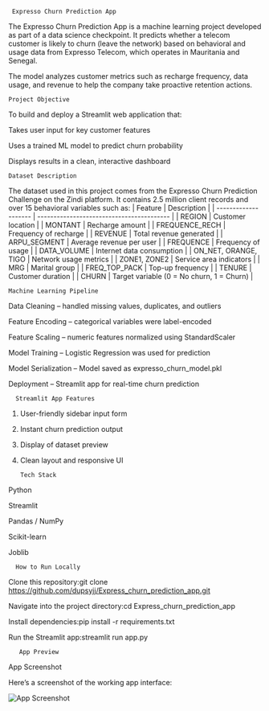      Expresso Churn Prediction App



The Expresso Churn Prediction App is a machine learning project developed as part of a data science checkpoint.
It predicts whether a telecom customer is likely to churn (leave the network) based on behavioral and usage data from Expresso Telecom, which operates in Mauritania and Senegal.

The model analyzes customer metrics such as recharge frequency, data usage, and revenue to help the company take proactive retention actions.


    Project Objective


To build and deploy a Streamlit web application that:

Takes user input for key customer features

Uses a trained ML model to predict churn probability

Displays results in a clean, interactive dashboard



    Dataset Description

The dataset used in this project comes from the Expresso Churn Prediction Challenge on the Zindi platform.
It contains 2.5 million client records and over 15 behavioral variables such as:
| Feature              | Description                               |
| -------------------- | ----------------------------------------- |
| REGION               | Customer location                         |
| MONTANT              | Recharge amount                           |
| FREQUENCE_RECH       | Frequency of recharge                     |
| REVENUE              | Total revenue generated                   |
| ARPU_SEGMENT         | Average revenue per user                  |
| FREQUENCE            | Frequency of usage                        |
| DATA_VOLUME          | Internet data consumption                 |
| ON_NET, ORANGE, TIGO | Network usage metrics                     |
| ZONE1, ZONE2         | Service area indicators                   |
| MRG                  | Marital group                             |
| FREQ_TOP_PACK        | Top-up frequency                          |
| TENURE               | Customer duration                         |
| CHURN                | Target variable (0 = No churn, 1 = Churn) |



    Machine Learning Pipeline

Data Cleaning – handled missing values, duplicates, and outliers

Feature Encoding – categorical variables were label-encoded

Feature Scaling – numeric features normalized using StandardScaler

Model Training – Logistic Regression was used for prediction

Model Serialization – Model saved as expresso_churn_model.pkl

Deployment – Streamlit app for real-time churn prediction



      Streamlit App Features

1. User-friendly sidebar input form

2.  Instant churn prediction output

3. Display of dataset preview

4. Clean layout and responsive UI




       Tech Stack

Python

Streamlit

Pandas / NumPy

Scikit-learn

Joblib







      How to Run Locally

Clone this repository:git clone https://github.com/dupsyjj/Express_churn_prediction_app.git




Navigate into the project directory:cd Express_churn_prediction_app



Install dependencies:pip install -r requirements.txt




Run the Streamlit app:streamlit run app.py





       App Preview

App Screenshot

Here’s a screenshot of the working app interface:

![App Screenshot](https://github.com/dupsyjj/Express_churn_prediction_app/blob/main/assets/screenshot.png?raw=true)








